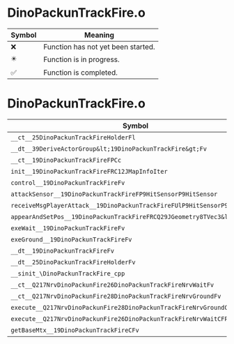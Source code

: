 # DinoPackunTrackFire.o
| Symbol | Meaning 
| ------------- | ------------- 
| :x: | Function has not yet been started. 
| :eight_pointed_black_star: | Function is in progress. 
| :white_check_mark: | Function is completed. 


# DinoPackunTrackFire.o
| Symbol | Decompiled? |
| ------------- | ------------- |
| `__ct__25DinoPackunTrackFireHolderFl` | :x: |
| `__dt__39DeriveActorGroup&lt;19DinoPackunTrackFire&gt;Fv` | :x: |
| `__ct__19DinoPackunTrackFireFPCc` | :x: |
| `init__19DinoPackunTrackFireFRC12JMapInfoIter` | :x: |
| `control__19DinoPackunTrackFireFv` | :x: |
| `attackSensor__19DinoPackunTrackFireFP9HitSensorP9HitSensor` | :x: |
| `receiveMsgPlayerAttack__19DinoPackunTrackFireFUlP9HitSensorP9HitSensor` | :x: |
| `appearAndSetPos__19DinoPackunTrackFireFRCQ29JGeometry8TVec3&lt;f&gt;` | :x: |
| `exeWait__19DinoPackunTrackFireFv` | :x: |
| `exeGround__19DinoPackunTrackFireFv` | :x: |
| `__dt__19DinoPackunTrackFireFv` | :x: |
| `__dt__25DinoPackunTrackFireHolderFv` | :x: |
| `__sinit_\DinoPackunTrackFire_cpp` | :x: |
| `__ct__Q217NrvDinoPackunFire26DinoPackunTrackFireNrvWaitFv` | :x: |
| `__ct__Q217NrvDinoPackunFire28DinoPackunTrackFireNrvGroundFv` | :x: |
| `execute__Q217NrvDinoPackunFire28DinoPackunTrackFireNrvGroundCFP5Spine` | :x: |
| `execute__Q217NrvDinoPackunFire26DinoPackunTrackFireNrvWaitCFP5Spine` | :x: |
| `getBaseMtx__19DinoPackunTrackFireCFv` | :x: |
